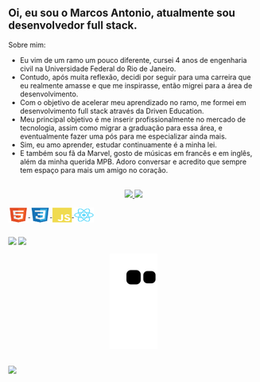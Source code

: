 ## Oi, eu sou o Marcos Antonio, atualmente sou desenvolvedor full stack.

Sobre mim:
- Eu vim de um ramo um pouco diferente, cursei 4 anos de engenharia civil na Universidade Federal do Rio de Janeiro.
- Contudo, após muita reflexão, decidi por seguir para uma carreira que eu realmente amasse e que me inspirasse, então migrei para a área de desenvolvimento.
- Com o objetivo de acelerar meu aprendizado no ramo, me formei em desenvolvimento full stack através da Driven Education.
- Meu principal objetivo é me inserir profissionalmente no mercado de tecnologia, assim como migrar a graduação para essa área, e eventualmente fazer uma pós para me especializar ainda mais.
- Sim, eu amo aprender, estudar continuamente é a minha lei.
- E também sou fã da Marvel, gosto de músicas em francês e em inglês, além da minha querida MPB. Adoro conversar e acredito que sempre tem espaço para mais um amigo no coração.

<br>
<div align="center">
  <a href="https://github.com/marcos-asdes">
  <img height="160em" src="https://github-readme-stats.vercel.app/api?username=marcos-asdes&hide=none&show_icons=true&theme=tokyonight&include_all_commits=true&count_private=true"/>
  <img height="160em" src="https://github-readme-stats.vercel.app/api/top-langs/?username=marcos-asdes&layout=compact&langs_count=7&theme=tokyonight"/>
</div>
<div style="display: inline_block"><br>
  <img align="center" alt="Marcos-HTML" height="30" width="40" src="https://raw.githubusercontent.com/devicons/devicon/master/icons/html5/html5-original.svg">
  <img align="center" alt="Marcos-CSS" height="30" width="40" src="https://raw.githubusercontent.com/devicons/devicon/master/icons/css3/css3-original.svg">
  <img align="center" alt="Marcos-Js" height="30" width="40" src="https://raw.githubusercontent.com/devicons/devicon/master/icons/javascript/javascript-plain.svg">
  <!--FUTURE--><!--<img align="center" alt="Marcos-Ts" height="30" width="40" src="https://raw.githubusercontent.com/devicons/devicon/master/icons/typescript/typescript-plain.svg">-->
  <img align="center" alt="Marcos-React" height="30" width="40" src="https://raw.githubusercontent.com/devicons/devicon/master/icons/react/react-original.svg">
  <!--FUTURE--><!--<img align="center" alt="Marcos-Python" height="30" width="40" src="https://raw.githubusercontent.com/devicons/devicon/master/icons/python/python-original.svg">-->
</div>
  
##
<a href = "mailto:marco.engc@poli.ufrj.br"><img src="https://img.shields.io/badge/Gmail-D14836?style=for-the-badge&logo=gmail&logoColor=white" target="_blank"></a>
<a href="https://www.linkedin.com/in/marcos-asdes/" target="_blank"><img src="https://img.shields.io/badge/-LinkedIn-%230077B5?style=for-the-badge&logo=linkedin&logoColor=white" target="_blank"></a>
  
<div align="center">
  <img src="https://github.com/marcos-asdes/marcos-asdes/blob/output/github-contribution-grid-snake.svg">
</div>
  
<br>
  
![](https://komarev.com/ghpvc/?username=marcos-asdes)

